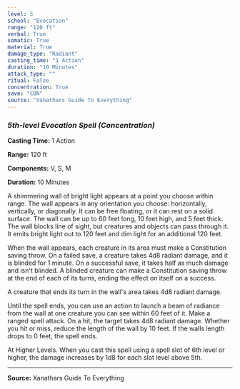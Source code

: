 ```yaml
---
level: 5
school: "Evocation"
range: "120 ft"
verbal: True
somatic: True
material: True
damage_type: "Radiant"
casting_time: "1 Action"
duration: "10 Minutes"
attack_type: ""
ritual: False
concentration: True
save: "CON"
source: "Xanathars Guide To Everything"
---
```


### *5th-level Evocation Spell* *(Concentration)*

**Casting Time:** 1 Action

**Range:** 120 ft

**Components:** V, S, M

**Duration:** 10 Minutes

A shimmering wall of bright light appears at a point you choose within range. The wall appears in any orientation you choose: horizontally, vertically, or diagonally. It can be free floating, or it can rest on a solid surface. The wall can be up to 60 feet long, 10 feet high, and 5 feet thick. The wall blocks line of sight, but creatures and objects can pass through it. It emits bright light out to 120 feet and dim light for an additional 120 feet.
 
 When the wall appears, each creature in its area must make a Constitution saving throw. On a failed save, a creature takes 4d8 radiant damage, and it is blinded for 1 minute. On a successful save, it takes half as much damage and isn't blinded. A blinded creature can make a Constitution saving throw at the end of each of its turns, ending the effect on itself on a success.
 
 A creature that ends its turn in the wall's area takes 4d8 radiant damage.
 
 Until the spell ends, you can use an action to launch a beam of radiance from the wall at one creature you can see within 60 feet of it. Make a ranged spell attack. On a hit, the target takes 4d8 radiant damage. Whether you hit or miss, reduce the length of the wall by 10 feet. If the walls length drops to 0 feet, the spell ends.
 
 At Higher Levels. When you cast this spell using a spell slot of 6th level or higher, the damage increases by 1d8 for each slot level above 5th.

---
**Source:** Xanathars Guide To Everything

